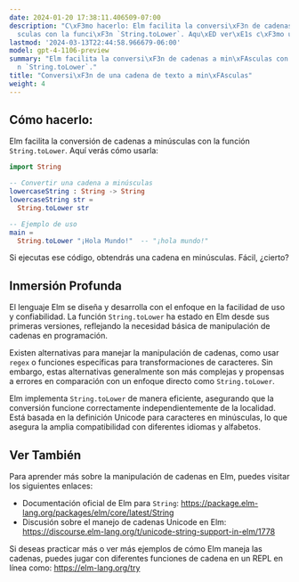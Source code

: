 ```yaml
---
date: 2024-01-20 17:38:11.406509-07:00
description: "C\xF3mo hacerlo: Elm facilita la conversi\xF3n de cadenas a min\xFA\
  sculas con la funci\xF3n `String.toLower`. Aqu\xED ver\xE1s c\xF3mo usarla."
lastmod: '2024-03-13T22:44:58.966679-06:00'
model: gpt-4-1106-preview
summary: "Elm facilita la conversi\xF3n de cadenas a min\xFAsculas con la funci\xF3\
  n `String.toLower`."
title: "Conversi\xF3n de una cadena de texto a min\xFAsculas"
weight: 4
---
```


## Cómo hacerlo:
Elm facilita la conversión de cadenas a minúsculas con la función `String.toLower`. Aquí verás cómo usarla:

```Elm
import String

-- Convertir una cadena a minúsculas
lowercaseString : String -> String
lowercaseString str =
  String.toLower str

-- Ejemplo de uso
main =
  String.toLower "¡Hola Mundo!"  -- "¡hola mundo!"
```

Si ejecutas ese código, obtendrás una cadena en minúsculas. Fácil, ¿cierto?

## Inmersión Profunda
El lenguaje Elm se diseña y desarrolla con el enfoque en la facilidad de uso y confiabilidad. La función `String.toLower` ha estado en Elm desde sus primeras versiones, reflejando la necesidad básica de manipulación de cadenas en programación.

Existen alternativas para manejar la manipulación de cadenas, como usar `regex` o funciones específicas para transformaciones de caracteres. Sin embargo, estas alternativas generalmente son más complejas y propensas a errores en comparación con un enfoque directo como `String.toLower`.

Elm implementa `String.toLower` de manera eficiente, asegurando que la conversión funcione correctamente independientemente de la localidad. Está basada en la definición Unicode para caracteres en minúsculas, lo que asegura la amplia compatibilidad con diferentes idiomas y alfabetos.

## Ver También
Para aprender más sobre la manipulación de cadenas en Elm, puedes visitar los siguientes enlaces:

- Documentación oficial de Elm para `String`: https://package.elm-lang.org/packages/elm/core/latest/String
- Discusión sobre el manejo de cadenas Unicode en Elm: https://discourse.elm-lang.org/t/unicode-string-support-in-elm/1778

Si deseas practicar más o ver más ejemplos de cómo Elm maneja las cadenas, puedes jugar con diferentes funciones de cadena en un REPL en línea como: https://elm-lang.org/try
